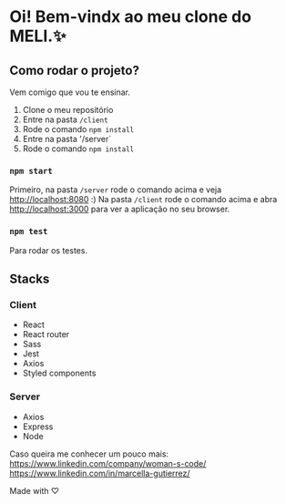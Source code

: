 # Oi! Bem-vindx ao meu clone do MELI.✨

## Como rodar o projeto?

Vem comigo que vou te ensinar.

  1. Clone o meu repositório
  2. Entre na pasta `/client` 
  3. Rode o comando `npm install`
  4. Entre na pasta '/server`
  5. Rode o comando `npm install`
  
### `npm start`
Primeiro, na pasta `/server` rode o comando acima e veja [http://localhost:8080](http://localhost:8080) :)
Na pasta `/client` rode o comando acima e abra [http://localhost:3000](http://localhost:3000) para ver a aplicação no seu browser.

### `npm test`

Para rodar os testes.

## Stacks

### Client
  - React
  - React router
  - Sass
  - Jest
  - Axios
  - Styled components

### Server
  - Axios
  - Express
  - Node
  
 Caso queira me conhecer um pouco mais:
https://www.linkedin.com/company/woman-s-code/
https://www.linkedin.com/in/marcella-gutierrez/
  
  Made with ♡
